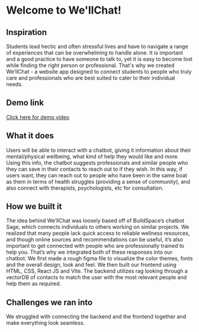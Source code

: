 # Welcome to We'llChat!

## Inspiration
Students lead hectic and often stressful lives and have to navigate a range of experiences that can be overwhelming to handle alone. It is important and a good practice to have someone to talk to, yet it is easy to become lost while finding the right person or professional. That's why we created We’llChat - a website app designed to connect students to people who truly care and professionals who are best suited to cater to their individual needs.

## Demo link
[Click here for demo video](https://youtu.be/-JGe0Ibjuhg)

## What it does
Users will be able to interact with a chatbot, giving it information about their mental/physical wellbeing, what kind of help they would like and more. Using this info, the chatbot suggests professionals and similar people who they can save in their contacts to reach out to if they wish. In this way, if users want, they can reach out to people who have been in the same boat as them in terms of health struggles (providing a sense of community), and also connect with therapists, psychologists, etc for consultation.

## How we built it
The idea behind We’llChat was loosely based off of BuildSpace’s chatbot Sage, which connects individuals to others working on similar projects. We realized that many people lack quick access to reliable wellness resources, and though online sources and recommendations can be useful, it’s also important to get connected with people who are professionally trained to help you. That’s why we integrated both of these responses into our chatbot. We first made a rough figma file to visualize the color themes, fonts and the overall design, look and feel. We then built our frontend using HTML, CSS, React JS and Vite. The backend utilizes rag looking through a vectorDB of contacts to match the user with the most relevant people and help them as required.

## Challenges we ran into
We struggled with connecting the backend and the frontend together and make everything look seamless.
